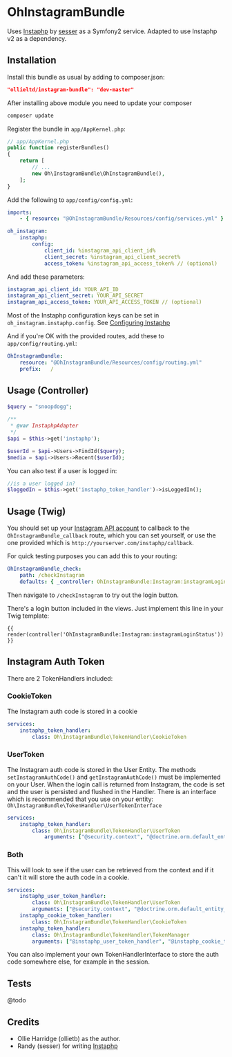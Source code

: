# OhInstagramBundle

Uses [Instaphp][instaphp] by [sesser][sesser] as a Symfony2 service. Adapted to
use Instaphp v2 as a dependency.

## Installation

Install this bundle as usual by adding to composer.json:

```json
"ollieltd/instagram-bundle": "dev-master"
```

After installing above module you need to update your composer

```bash
composer update
```

Register the bundle in `app/AppKernel.php`:

```php
// app/AppKernel.php
public function registerBundles()
{
    return [
        // ...
        new Oh\InstagramBundle\OhInstagramBundle(),
    ];
}
```

Add the following to `app/config/config.yml`:

```yaml
imports:
    - { resource: "@OhInstagramBundle/Resources/config/services.yml" }

oh_instagram:
    instaphp:
        config:
            client_id: %instagram_api_client_id%
            client_secret: %instagram_api_client_secret%
            access_token: %instagram_api_access_token% // (optional)
```

And add these parameters:

```yaml
instagram_api_client_id: YOUR_API_ID
instagram_api_client_secret: YOUR_API_SECRET
instagram_api_access_token: YOUR_API_ACCESS_TOKEN // (optional)
```

Most of the Instaphp configuration keys can be set in
`oh_instagram.instaphp.config`. See
[Configuring Instaphp](Resources/docs/Instaphp.md)

And if you're OK with the provided routes, add these to
`app/config/routing.yml`:

```yaml
OhInstagramBundle:
    resource: "@OhInstagramBundle/Resources/config/routing.yml"
    prefix:   /
```

## Usage (Controller)

```php
$query = "snoopdogg";
	
/**
 * @var InstaphpAdapter
 */
$api = $this->get('instaphp');

$userId = $api->Users->FindId($query);
$media = $api->Users->Recent($userId);
```

You can also test if a user is logged in:

```php
//is a user logged in?
$loggedIn = $this->get('instaphp_token_handler')->isLoggedIn();
```

## Usage (Twig)

You should set up your [Instagram API account][instagram_clients] to callback to
the `OhInstagramBundle_callback` route, which you can set yourself, or use the
one provided which is `http://yourserver.com/instaphp/callback`.

For quick testing purposes you can add this to your routing:

```yaml
OhInstagramBundle_check:
    path: /checkInstagram
    defaults: { _controller: OhInstagramBundle:Instagram:instagramLoginStatus }
```

Then navigate to `/checkInstagram` to try out the login button.

There's a login button included in the views. Just implement this line in your
Twig template:

```twig
{{ render(controller('OhInstagramBundle:Instagram:instagramLoginStatus')) }}
```

## Instagram Auth Token

There are 2 TokenHandlers included:

### CookieToken 

The Instagram auth code is stored in a cookie

```yaml
services:
    instaphp_token_handler:
        class: Oh\InstagramBundle\TokenHandler\CookieToken
```
 
### UserToken
 
The Instagram auth code is stored in the User Entity. The methods
`setInstagramAuthCode()` and `getInstagramAuthCode()` must be implemented on
your User. When the login call is returned from Instagram, the code is set and
the user is persisted and flushed in the Handler. There is an interface which is
recommended that you use on your entity:
`Oh\InstagramBundle\TokenHandler\UserTokenInterface`

```yaml
services:
    instaphp_token_handler:
        class: Oh\InstagramBundle\TokenHandler\UserToken
            arguments: ["@security.context", "@doctrine.orm.default_entity_manager"]
```

### Both

This will look to see if the user can be retrieved from the context and if it
can't it will store the auth code in a cookie.

```yaml
services:
    instaphp_user_token_handler:
        class: Oh\InstagramBundle\TokenHandler\UserToken
        arguments: ["@security.context", "@doctrine.orm.default_entity_manager"]
    instaphp_cookie_token_handler:
        class: Oh\InstagramBundle\TokenHandler\CookieToken
    instaphp_token_handler:
        class: Oh\InstagramBundle\TokenHandler\TokenManager
        arguments: ["@instaphp_user_token_handler", "@instaphp_cookie_token_handler"]
```

You can also implement your own TokenHandlerInterface to store the auth code
somewhere else, for example in the session.

## Tests

@todo

## Credits

* Ollie Harridge (ollietb) as the author.
* Randy (sesser) for writing [Instaphp][instaphp]

[instaphp]: https://github.com/sesser/instaphp
[sesser]: https://github.com/sesser
[instagram_clients]: http://instagram.com/developer/clients/manage
